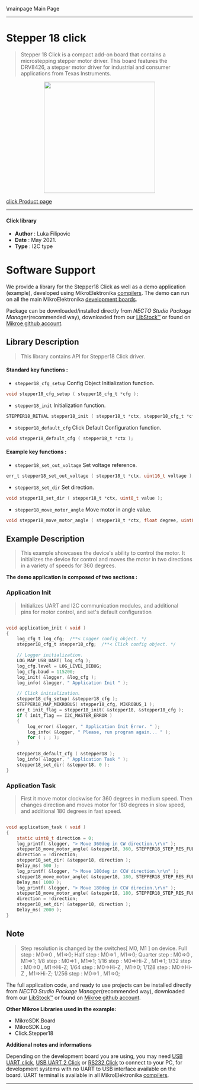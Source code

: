 \mainpage Main Page

---
# Stepper 18 click

> Stepper 18 Click is a compact add-on board that contains a microstepping stepper motor driver. This board features the DRV8426, a stepper motor driver for industrial and consumer applications from Texas Instruments.

<p align="center">
  <img src="https://download.mikroe.com/images/click_for_ide/stepper_18_click.png" height=300px>
</p>

[click Product page](https://www.mikroe.com/stepper-18-click)

---


#### Click library

- **Author**        : Luka Filipovic
- **Date**          : May 2021.
- **Type**          : I2C type


# Software Support

We provide a library for the Stepper18 Click
as well as a demo application (example), developed using MikroElektronika
[compilers](https://www.mikroe.com/necto-studio).
The demo can run on all the main MikroElektronika [development boards](https://www.mikroe.com/development-boards).

Package can be downloaded/installed directly from *NECTO Studio Package Manager*(recommended way), downloaded from our [LibStock&trade;](https://libstock.mikroe.com) or found on [Mikroe github account](https://github.com/MikroElektronika/mikrosdk_click_v2/tree/master/clicks).

## Library Description

> This library contains API for Stepper18 Click driver.

#### Standard key functions :

- `stepper18_cfg_setup` Config Object Initialization function.
```c
void stepper18_cfg_setup ( stepper18_cfg_t *cfg );
```

- `stepper18_init` Initialization function.
```c
STEPPER18_RETVAL stepper18_init ( stepper18_t *ctx, stepper18_cfg_t *cfg );
```

- `stepper18_default_cfg` Click Default Configuration function.
```c
void stepper18_default_cfg ( stepper18_t *ctx );
```

#### Example key functions :

- `stepper18_set_out_voltage` Set voltage reference.
```c
err_t stepper18_set_out_voltage ( stepper18_t *ctx, uint16_t voltage );
```

- `stepper18_set_dir` Set direction.
```c
void stepper18_set_dir ( stepper18_t *ctx, uint8_t value );
```

- `stepper18_move_motor_angle` Move motor in angle value.
```c
void stepper18_move_motor_angle ( stepper18_t *ctx, float degree, uint8_t step_res, uint8_t speed );
```

## Example Description

> This example showcases the device's ability to control the motor.
It initializes the device for control and moves the motor in two 
directions in a variety of speeds for 360 degrees.

**The demo application is composed of two sections :**

### Application Init

> Initializes UART and I2C communication modules, and additional  
pins for motor control, and set's default configuration

```c

void application_init ( void ) 
{
    log_cfg_t log_cfg;  /**< Logger config object. */
    stepper18_cfg_t stepper18_cfg;  /**< Click config object. */

    // Logger initialization.
    LOG_MAP_USB_UART( log_cfg );
    log_cfg.level = LOG_LEVEL_DEBUG;
    log_cfg.baud = 115200;
    log_init( &logger, &log_cfg );
    log_info( &logger, " Application Init " );

    // Click initialization.
    stepper18_cfg_setup( &stepper18_cfg );
    STEPPER18_MAP_MIKROBUS( stepper18_cfg, MIKROBUS_1 );
    err_t init_flag = stepper18_init( &stepper18, &stepper18_cfg );
    if ( init_flag == I2C_MASTER_ERROR ) 
    {
        log_error( &logger, " Application Init Error. " );
        log_info( &logger, " Please, run program again... " );
        for ( ; ; );
    }

    stepper18_default_cfg ( &stepper18 );
    log_info( &logger, " Application Task " );
    stepper18_set_dir( &stepper18, 0 );
}

```

### Application Task

> First it move motor clockwise for 360 degrees in medium speed. 
Then changes direction and moves motor for 180 degrees in slow speed,
and additional 180 degrees in fast speed.

```c

void application_task ( void ) 
{
    static uint8_t direction = 0;
    log_printf( &logger, "> Move 360deg in CW direction.\r\n" );
    stepper18_move_motor_angle( &stepper18, 360, STEPPER18_STEP_RES_FULL, STEPPER18_SPEED_MEDIUM );
    direction = !direction;
    stepper18_set_dir( &stepper18, direction );
    Delay_ms( 500 );
    log_printf( &logger, "> Move 180deg in CCW direction.\r\n" );
    stepper18_move_motor_angle( &stepper18, 180, STEPPER18_STEP_RES_FULL, STEPPER18_SPEED_SLOW );
    Delay_ms( 1000 );
    log_printf( &logger, "> Move 180deg in CCW direcion.\r\n" );
    stepper18_move_motor_angle( &stepper18, 180, STEPPER18_STEP_RES_FULL, STEPPER18_SPEED_FAST );
    direction = !direction;
    stepper18_set_dir( &stepper18, direction );
    Delay_ms( 2000 );
}

```

## Note

> Step resolution is changed by the switches[ M0, M1 ] on device.
Full step    :   M0=>0 ,     M1=>0;
Half step    :   M0=>1 ,     M1=>0;
Quarter step :   M0=>0 ,     M1=>1;
1/8 step     :   M0=>1 ,     M1=>1;
1/16 step    :   M0=>Hi-Z ,  M1=>1;
1/32 step    :   M0=>0 ,     M1=>Hi-Z;
1/64 step    :   M0=>Hi-Z ,  M1=>0;
1/128 step   :   M0=>Hi-Z ,  M1=>Hi-Z;
1/256 step   :   M0=>1 ,     M1=>0;

The full application code, and ready to use projects can be installed directly from *NECTO Studio Package Manager*(recommended way), downloaded from our [LibStock&trade;](https://libstock.mikroe.com) or found on [Mikroe github account](https://github.com/MikroElektronika/mikrosdk_click_v2/tree/master/clicks).

**Other Mikroe Libraries used in the example:**

- MikroSDK.Board
- MikroSDK.Log
- Click.Stepper18

**Additional notes and informations**

Depending on the development board you are using, you may need
[USB UART click](https://www.mikroe.com/usb-uart-click),
[USB UART 2 Click](https://www.mikroe.com/usb-uart-2-click) or
[RS232 Click](https://www.mikroe.com/rs232-click) to connect to your PC, for
development systems with no UART to USB interface available on the board. UART
terminal is available in all MikroElektronika
[compilers](https://shop.mikroe.com/compilers).

---
